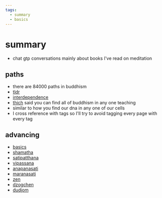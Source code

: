 ```yaml
---
tags:
  - summary 
  - basics 
---
```

# summary

- chat gtp conversations mainly about books I've read on meditation

## paths

- there are 84000 paths in buddhism
- [tldr](tldr.md)
- [interdependence](interdependence.md)
- [thich](thich.md) said you can find all of buddhism in any one teaching
- similar to how you find our dna in any one of our cells
- I cross reference with tags so I'll try to avoid tagging every page with every tag

## advancing

- [basics](basics.md)
- [shamatha](shamatha.md)
- [satipatthana](satipatthana.md)
- [vipassana](vipassana.md)
- [anapanasati](anapanasati.md)
- [maranasati](maranasati.md)
- [zen](zen.md)
- [dzogchen](dzogchen.md)
- [dudjom](dudjom.md)

